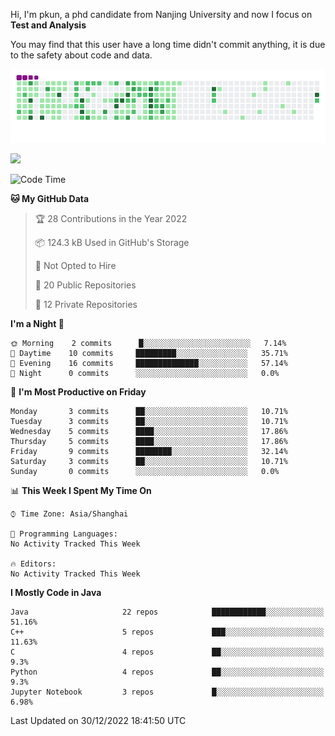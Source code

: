 Hi, I'm pkun, a phd candidate from Nanjing University and now I focus on **Test and Analysis**

You may find that this user have a long time didn't commit anything, it is due to the safety about code and data.

![](https://github.com/pppppkun/pppppkun/blob/output/github-snake.gif)

![](https://komarev.com/ghpvc/?username=pppppkun)
<!--START_SECTION:waka-->
![Code Time](http://img.shields.io/badge/Code%20Time-1%2C538%20hrs%2044%20mins-blue)

**🐱 My GitHub Data** 

> 🏆 28 Contributions in the Year 2022
 > 
> 📦 124.3 kB Used in GitHub's Storage 
 > 
> 🚫 Not Opted to Hire
 > 
> 📜 20 Public Repositories 
 > 
> 🔑 12 Private Repositories  
 > 
**I'm a Night 🦉** 

```text
🌞 Morning    2 commits      █░░░░░░░░░░░░░░░░░░░░░░░░   7.14% 
🌆 Daytime    10 commits     █████████░░░░░░░░░░░░░░░░   35.71% 
🌃 Evening    16 commits     ██████████████░░░░░░░░░░░   57.14% 
🌙 Night      0 commits      ░░░░░░░░░░░░░░░░░░░░░░░░░   0.0%

```
📅 **I'm Most Productive on Friday** 

```text
Monday       3 commits      ██░░░░░░░░░░░░░░░░░░░░░░░   10.71% 
Tuesday      3 commits      ██░░░░░░░░░░░░░░░░░░░░░░░   10.71% 
Wednesday    5 commits      ████░░░░░░░░░░░░░░░░░░░░░   17.86% 
Thursday     5 commits      ████░░░░░░░░░░░░░░░░░░░░░   17.86% 
Friday       9 commits      ████████░░░░░░░░░░░░░░░░░   32.14% 
Saturday     3 commits      ██░░░░░░░░░░░░░░░░░░░░░░░   10.71% 
Sunday       0 commits      ░░░░░░░░░░░░░░░░░░░░░░░░░   0.0%

```


📊 **This Week I Spent My Time On** 

```text
⌚︎ Time Zone: Asia/Shanghai

💬 Programming Languages: 
No Activity Tracked This Week

🔥 Editors: 
No Activity Tracked This Week

```

**I Mostly Code in Java** 

```text
Java                     22 repos            ████████████░░░░░░░░░░░░░   51.16% 
C++                      5 repos             ███░░░░░░░░░░░░░░░░░░░░░░   11.63% 
C                        4 repos             ██░░░░░░░░░░░░░░░░░░░░░░░   9.3% 
Python                   4 repos             ██░░░░░░░░░░░░░░░░░░░░░░░   9.3% 
Jupyter Notebook         3 repos             █░░░░░░░░░░░░░░░░░░░░░░░░   6.98%

```



 Last Updated on 30/12/2022 18:41:50 UTC
<!--END_SECTION:waka-->

